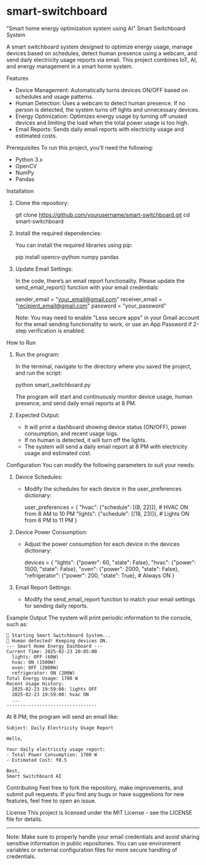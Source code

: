 # smart-switchboard
"Smart home energy optimization system using AI"
Smart Switchboard System

A smart switchboard system designed to optimize energy usage, manage devices based on schedules, detect human presence using a webcam, and send daily electricity usage reports via email. This project combines IoT, AI, and energy management in a smart home system.

Features
- Device Management: Automatically turns devices ON/OFF based on schedules and usage patterns.
- Human Detection: Uses a webcam to detect human presence. If no person is detected, the system turns off lights and unnecessary devices.
- Energy Optimization: Optimizes energy usage by turning off unused devices and limiting the load when the total power usage is too high.
- Email Reports: Sends daily email reports with electricity usage and estimated costs.

Prerequisites
To run this project, you'll need the following:

- Python 3.x
- OpenCV
- NumPy
- Pandas

Installation
1. Clone the repository:

    git clone https://github.com/yourusername/smart-switchboard.git
    cd smart-switchboard

2. Install the required dependencies:

    You can install the required libraries using pip:

    pip install opencv-python numpy pandas

3. Update Email Settings:

    In the code, there’s an email report functionality. Please update the send_email_report() function with your email credentials:

    sender_email = "your_email@gmail.com"
    receiver_email = "recipient_email@gmail.com"
    password = "your_password"

    Note: You may need to enable "Less secure apps" in your Gmail account for the email sending functionality to work, or use an App Password if 2-step verification is enabled.

How to Run
1. Run the program:

    In the terminal, navigate to the directory where you saved the project, and run the script:

    python smart_switchboard.py

    The program will start and continuously monitor device usage, human presence, and send daily email reports at 8 PM.

2. Expected Output:

    - It will print a dashboard showing device status (ON/OFF), power consumption, and recent usage logs.
    - If no human is detected, it will turn off the lights.
    - The system will send a daily email report at 8 PM with electricity usage and estimated cost.

Configuration
You can modify the following parameters to suit your needs:

1. Device Schedules:
   - Modify the schedules for each device in the user_preferences dictionary:

     user_preferences = {
         "hvac": {"schedule": [(8, 22)]},  # HVAC ON from 8 AM to 10 PM
         "lights": {"schedule": [(18, 23)]},  # Lights ON from 6 PM to 11 PM
     }

2. Device Power Consumption:
   - Adjust the power consumption for each device in the devices dictionary:

     devices = {
         "lights": {"power": 60, "state": False},
         "hvac": {"power": 1500, "state": False},
         "oven": {"power": 2000, "state": False},
         "refrigerator": {"power": 200, "state": True},  # Always ON
     }

3. Email Report Settings:
   - Modify the send_email_report function to match your email settings for sending daily reports.

Example Output
The system will print periodic information to the console, such as:

    🔹 Starting Smart Switchboard System...
    👤 Human detected! Keeping devices ON.
    --- Smart Home Energy Dashboard ---
    Current Time: 2025-02-23 20:05:00
      lights: OFF (60W)
      hvac: ON (1500W)
      oven: OFF (2000W)
      refrigerator: ON (200W)
    Total Energy Usage: 1700 W
    Recent Usage History:
      2025-02-23 19:59:00: lights OFF
      2025-02-23 19:59:00: hvac ON
      ...
    ---------------------------------

At 8 PM, the program will send an email like:

    Subject: Daily Electricity Usage Report

    Hello,

    Your daily electricity usage report:
    - Total Power Consumption: 1700 W
    - Estimated Cost: ₹8.5

    Best,
    Smart Switchboard AI

Contributing
Feel free to fork the repository, make improvements, and submit pull requests. If you find any bugs or have suggestions for new features, feel free to open an issue.

License
This project is licensed under the MIT License - see the LICENSE file for details.

---

Note: Make sure to properly handle your email credentials and avoid sharing sensitive information in public repositories. You can use environment variables or external configuration files for more secure handling of credentials.
